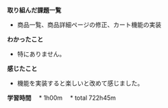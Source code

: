 **取り組んだ課題一覧**
* 商品一覧、商品詳細ページの修正、カート機能の実装

**わかったこと**
* 特にありません。
  
**感じたこと**
* 機能を実装すると楽しいと改めて感じました。

**学習時間**
　* 1h00m
 　* total 722h45m
